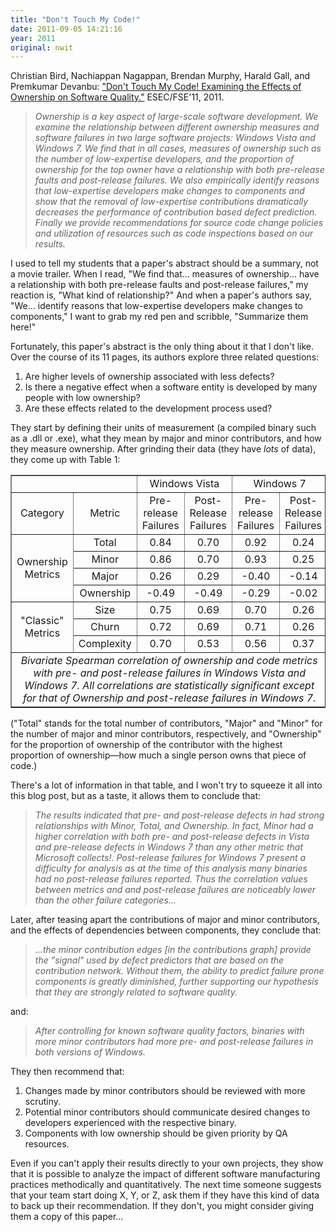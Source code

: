 ```yaml
---
title: "Don't Touch My Code!"
date: 2011-09-05 14:21:16
year: 2011
original: nwit
---
```

<p>Christian Bird, Nachiappan Nagappan, Brendan Murphy, Harald Gall, and Premkumar Devanbu: <a href="http://www.cabird.com/papers/bird2011dtm.pdf">"Don't Touch My Code! Examining the Effects of Ownership on Software Quality."</a> ESEC/FSE'11, 2011.</p>
<blockquote><em>Ownership is a key aspect of large-scale software development. We examine the relationship between different ownership measures and software failures in two large software projects: Windows Vista and Windows 7. We find that in all cases, measures of ownership such as the number of low-expertise developers, and the proportion of ownership for the top owner have a relationship with both pre-release faults and post-release failures. We also empirically identify reasons that low-expertise developers make changes to components and show that the removal of low-expertise contributions dramatically decreases the performance of contribution based defect prediction. Finally we provide recommendations for source code change policies and utilization of resources such as code inspections based on our results.</em></blockquote>
<p>I used to tell my students that a paper's abstract should be a summary, not a movie trailer. When I read, "We find that... measures of ownership... have a relationship with both pre-release faults and post-release failures," my reaction is, "What kind of relationship?" And when a paper's authors say, "We... identify reasons that low-expertise developers make changes to components," I want to grab my red pen and scribble, "Summarize them here!"</p>
<p>Fortunately, this paper's abstract is the only thing about it that I don't like. Over the course of its 11 pages, its authors explore three related questions:</p>
<ol>
  <li>Are higher levels of ownership associated with less defects?</li>
  <li>Is there a negative effect when a software entity is developed by many people with low ownership?</li>
  <li>Are these effects related to the development process used?</li>
</ol>
<p>They start by defining their units of measurement (a compiled binary such as a .dll or .exe), what they mean by major and minor contributors, and how they measure ownership. After grinding their data (they have <em>lots</em> of data), they come up with Table 1:</p>
<table border="1">
<tbody>
<tr>
<td colspan="2"></td>
<td colspan="2" align="center">Windows Vista</td>
<td colspan="2" align="center">Windows 7</td>
</tr>
<tr>
<td align="center">Category</td>
<td align="center">Metric</td>
<td align="center">Pre-release
Failures</td>
<td align="center">Post-Release
Failures</td>
<td align="center">Pre-release
Failures</td>
<td align="center">Post-Release
Failures</td>
</tr>
<tr>
<td rowspan="4" align="center">Ownership
Metrics</td>
<td align="center">Total</td>
<td align="center">0.84</td>
<td align="center">0.70</td>
<td align="center">0.92</td>
<td align="center">0.24</td>
</tr>
<tr>
<td align="center">Minor</td>
<td align="center">0.86</td>
<td align="center">0.70</td>
<td align="center">0.93</td>
<td align="center">0.25</td>
</tr>
<tr>
<td align="center">Major</td>
<td align="center">0.26</td>
<td align="center">0.29</td>
<td align="center">-0.40</td>
<td align="center">-0.14</td>
</tr>
<tr>
<td align="center">Ownership</td>
<td align="center">-0.49</td>
<td align="center">-0.49</td>
<td align="center">-0.29</td>
<td align="center">-0.02</td>
</tr>
<tr>
<td rowspan="3" align="center">"Classic"
Metrics</td>
<td align="center">Size</td>
<td align="center">0.75</td>
<td align="center">0.69</td>
<td align="center">0.70</td>
<td align="center">0.26</td>
</tr>
<tr>
<td align="center">Churn</td>
<td align="center">0.72</td>
<td align="center">0.69</td>
<td align="center">0.71</td>
<td align="center">0.26</td>
</tr>
<tr>
<td align="center">Complexity</td>
<td align="center">0.70</td>
<td align="center">0.53</td>
<td align="center">0.56</td>
<td align="center">0.37</td>
</tr>
<tr>
<td colspan="6" align="center"><em>Bivariate Spearman correlation of ownership and code metrics with pre- and post-release failures in Windows Vista and Windows 7.
All correlations are statistically significant except for that of Ownership and post-release failures in Windows 7.</em></td>
</tr>
</tbody>
</table>
<p>("Total" stands for the total number of contributors, "Major" and "Minor" for the number of major and minor contributors, respectively, and "Ownership" for the proportion of ownership of the contributor with the highest proportion of ownership—how much a single person owns that piece of code.)</p>
<p>There's a lot of information in that table, and I won't try to squeeze it all into this blog post, but as a taste, it allows them to conclude that:</p>
<blockquote><em>The results indicated that pre- and post-release defects in had strong relationships with Minor, Total, and Ownership. In fact, Minor had a higher correlation with both pre- and post-release defects in Vista and pre-release defects in Windows 7 than any other metric that Microsoft collects!. Post-release failures for Windows 7 present a difficulty for analysis as at the time of this analysis many binaries had no post-release failures reported. Thus the correlation values between metrics and and post-release failures are noticeably lower than the other failure categories...</em></blockquote>
<p>Later, after teasing apart the contributions of major and minor contributors, and the effects of dependencies between components, they conclude that:</p>
<blockquote><em>...the minor contribution edges [in the contributions graph] provide the "signal" used by defect predictors that are based on the contribution network. Without them, the ability to predict failure prone components is greatly diminished, further supporting our hypothesis that they are strongly related to software quality.</em></blockquote>
<p>and:</p>
<blockquote><em>After controlling for known software quality factors, binaries with more minor contributors had more pre- and post-release failures in both versions of Windows.</em></blockquote>
<p>They then recommend that:</p>
<ol>
  <li>Changes made by minor contributors should be reviewed with more scrutiny.</li>
  <li>Potential minor contributors should communicate desired changes to developers experienced with the respective binary.</li>
  <li>Components with low ownership should be given priority by QA resources.</li>
</ol>
<p>Even if you can't apply their results directly to your own projects, they show that it is possible to analyze the impact of different software manufacturing practices methodically and quantitatively. The next time someone suggests that your team start doing X, Y, or Z, ask them if they have this kind of data to back up their recommendation. If they don't, you might consider giving them a copy of this paper...</p>
